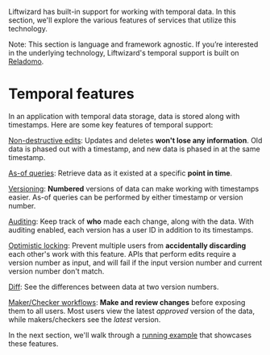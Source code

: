 Liftwizard has built-in support for working with temporal data. In this section, we'll explore the various features of services that utilize this technology.

Note: This section is language and framework agnostic. If you’re interested in the underlying technology, Liftwizard's temporal support is built on [Reladomo](reladomo/reladomo-overview.md).

# Temporal features

In an application with temporal data storage, data is stored along with timestamps. Here are some key features of temporal support:

[Non-destructive edits](temporal-data/non-destructive-updates): Updates and deletes **won't lose any information**. Old data is phased out with a timestamp, and new data is phased in at the same timestamp.

[As-of queries](temporal-data/as-of-queries): Retrieve data as it existed at a specific **point in time**.

[Versioning](temporal-data/versioning): **Numbered** versions of data can make working with timestamps easier. As-of queries can be performed by either timestamp or version number.

[Auditing](temporal-data/auditing): Keep track of **who** made each change, along with the data. With auditing enabled, each version has a user ID in addition to its timestamps.

[Optimistic locking](temporal-data/optimistic-locking): Prevent multiple users from **accidentally discarding** each other's work with this feature. APIs that perform edits require a version number as input, and will fail if the input version number and current version number don't match.

[Diff](temporal-data/diffs): See the differences between data at two version numbers.

[Maker/Checker workflows](temporal-data/maker-checker-workflows): **Make and review changes** before exposing them to all users. Most users view the latest _approved_ version of the data, while makers/checkers see the _latest_ version.

In the next section, we'll walk through a [running example](temporal-data/running-example) that showcases these features.
